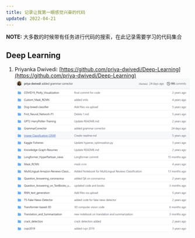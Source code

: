 ```yaml
---
title: 记录让我第一眼感觉兴奋的代码
updated: 2022-04-21
---
```


**NOTE:** 大多数的时候带有任务进行代码的搜索，在此记录需要学习的代码集合

<div class="divider"></div>

## Deep Learning
1. Priyanka Dwivedi: [https://github.com/priya-dwivedi/Deep-Learning](https://github.com/priya-dwivedi/Deep-Learning)
![List](./image/list.png)
